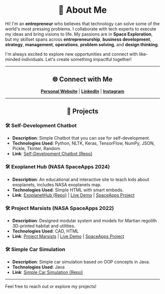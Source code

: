 <div align="center">

# 👤 About Me

</div>

Hi! I'm an **entrepreneur** who believes that technology can solve some of the world's most pressing problems. I collaborate with tech experts to execute my ideas and bring visions to life. My passions are in **Space Exploration**, but my skillset spans across **entrepreneurship**, **business development**, **strategy**, **management**, **operations**, **problem solving**, and **design thinking**.

I'm always excited to explore new opportunities and connect with like-minded individuals. Let's create something impactful together!

---
<div align="center">
  
## 🌐 Connect with Me

</div>

<div align="center">

**[Personal Website](https://xindranil.com)** | **[LinkedIn](https://linkedin.com/in/xindranil)** | **[Instagram](https://instagram.com/xindranil)**

</div>

---

<div align="center">

## 🚀 Projects

</div>

### 🛠️ Self-Development Chatbot
- **Description**: Simple Chatbot that you can use for self-development.
- **Technologies Used**: Python, NLTK, Keras, TensorFlow, NumPy, JSON, Pickle, Tkinter, Random
- **Link**: [Self-Development Chatbot (Repo)](https://github.com/Xindranil/Projects/tree/main/Self-Development%20Chatbot)

### 🛠️ Exoplanet Hub (NASA SpaceApps 2024)
- **Description**: An educational and interactive site to teach kids about exoplanets, includes NASA exoplanets map.
- **Technologies Used**: Simple HTML with smart embeds.
- **Link**: [ExoplanetHub (Repo)](https://github.com/Xindranil/Projects/tree/main/ExoplanetHub) | [Live Demo](https://xindranil.github.io/ExoplanetHub) | [SpaceApps Project](https://2022.spaceappschallenge.org/challenges/2022-challenges/mars-habitat/teams/marsists/project)

### 🛠️ Project Marsists (NASA SpaceApps 2022)
- **Description**: Designed modular system and models for Martian regolith 3D-printed habitat and utilities.
- **Technologies Used**: CAD, HTML
- **Link**: [Project Marsists](https://sites.google.com/view/marsists) | [Live Demo](https://sites.google.com/view/marsists) | [SpaceApps Project](https://www.spaceappschallenge.org/nasa-space-apps-2024/find-a-team/exoknow/?tab=project)

### 🛠️ Simple Car Simulation
- **Description**: Simple car simulation based on OOP concepts in Java.
- **Technologies Used**: Java
- **Link**: [Simple Car Simulation (Repo)](https://github.com/Xindranil/Projects/tree/main/Running_a_car)

---

Feel free to reach out or explore my projects!
